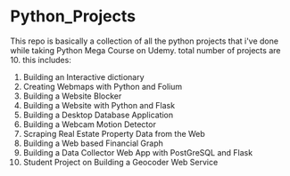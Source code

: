 # Python_Projects

This repo is basically a collection of all the python projects that i've done while taking Python Mega Course on Udemy. total number of projects are 10.
this includes:

1. Building an Interactive dictionary
2. Creating Webmaps with Python and Folium
3. Building a Website Blocker
4. Building a Website with Python and Flask
5. Building a Desktop Database Application
6. Building a Webcam Motion Detector
7. Scraping Real Estate Property Data from the Web
8. Building a Web based Financial Graph
9. Building a Data Collector Web App with PostGreSQL and Flask
10. Student Project on Building a Geocoder Web Service
